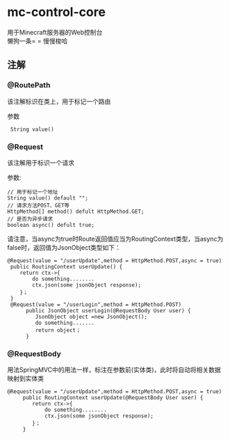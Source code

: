 # mc-control-core
用于Minecraft服务器的Web控制台<br/>
懒狗一条= = 慢慢梭哈


## 注解
### @RoutePath
该注解标识在类上，用于标记一个路由

参数
     
     String value()
### @Request
该注解用于标识一个请求

参数:
    
    // 用于标记一个地址
    String value() default "";
    // 请求方法POST、GET等
    HttpMethod[] method() defult HttpMethod.GET;
    // 是否为异步请求
    boolean async() defult true;
请注意，当async为true时Route返回值应当为RoutingContext类型，当async为false时，返回值为JsonObject类型如下：

    @Request(value = "/userUpdate",method = HttpMethod.POST,async = true)
     public RoutingContext userUpdate() {
        return ctx->{
            do something........
            ctx.json(some jsonObject response);
        }；
     }
     @Request(value = "/userLogin",method = HttpMethod.POST)
          public JsonObject userLogin(@RequestBody User user) {
             JsonObject object =new JsonObject();
             do something.......
             return object；
          }
### @RequestBody
用法SpringMVC中的用法一样，标注在参数前(实体类)，此时将自动将相关数据映射到实体类

    @Request(value = "/userUpdate",method = HttpMethod.POST,async = true)
         public RoutingContext userUpdate(@RequestBody User user) {
            return ctx->{
                do something........
                ctx.json(some jsonObject response);
            }；
         }
    
